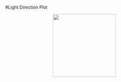 #Light Direction Plot

<p align="center">
  <img src="[https://github.com/pepeballesterostel/Light-Direction-plotter/tintoretto.png](https://github.com/pepeballesterostel/Light-Direction-plotter/blob/main/tintoretto.png)https://github.com/pepeballesterostel/Light-Direction-plotter/blob/main/tintoretto.png" width="200" />
</p>


